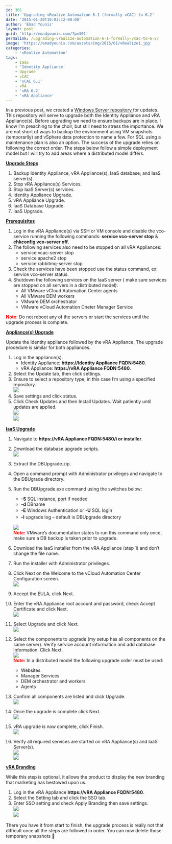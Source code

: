 ```yaml
---
id: 301
title: 'Upgrading vRealize Automation 6.1 (formally vCAC) to 6.2'
date: '2015-01-20T10:03:12-08:00'
author: 'Emad Younis'
layout: post
guid: 'http://emadyounis.com/?p=301'
permalink: /upgrading-vrealize-automation-6-1-formally-vcac-to-6-2/
image: 'https://emadyounis.com/assets/img/2015/01/vRealize1.jpg'
categories:
    - 'vRealize Automation'
tags:
    - IaaS
    - 'Identity Appliance'
    - Upgrade
    - vCAC
    - 'vCAC 6.1'
    - vRA
    - 'vRA 6.2'
    - 'vRA Appliance'
---
```


In a previous post, we created a [Windows Server repository ](http://emadyounis.com/vmware/windows-repository-for-appliance-updates/ "Windows Repository for Offline Appliance Updates")for updates. This repository will serve to upgrade both the Identity Appliance and vRA Appliance(s). Before upgrading we need to ensure backups are in place. I know I’m preaching to the choir, but still need to stress the importance. We are not short of ways to backup the environment using VM snapshots (temporarily) and vSphere data protection to name a few. For SQL using a maintenance plan is also an option. The success of the upgrade relies on following the correct order. The steps below follow a simple deployment model but I will try to add areas where a distributed model differs.

<span style="text-decoration: underline;">**Upgrade Steps**</span>

1. Backup Identity Appliance, vRA Appliance(s), IaaS database, and IaaS server(s).
2. Stop vRA Appliance(s) Services.
3. Stop IaaS Server(s) services.
4. Identity Appliance Upgrade.
5. vRA Appliance Upgrade.
6. IaaS Database Upgrade.
7. IaaS Upgrade.

<span style="text-decoration: underline;">**Prerequisites**</span>

1. Log in the vRA Appliance(s) via SSH or VM console and disable the vco-service running the following commands: **service vco-server stop** &amp; **chkconfig vco-server off**.
2. The following services also need to be stopped on all vRA Appliances: 
    - service vcac-server stop
    - service apache2 stop
    - service rabbitmq-server stop
3. Check the services have been stopped use the status command, ex: service vco-server status.
4. Shutdown the following services on the IaaS server ( make sure services are stopped on all servers in a distributed model): 
    - All VMware vCloud Automation Center agents
    - All VMware DEM workers
    - VMware DEM orchestrator
    - VMware vCloud Automation Cneter Manager Service

<span style="color: #ff0000;">**Note:**</span> Do not reboot any of the servers or start the services until the upgrade process is complete.

<span style="text-decoration: underline;">**Appliance(s) Upgrade**</span>

Update the Identity appliance followed by the vRA Appliance. The upgrade procedure is similar for both appliances.

1. Log in the appliance(s). 
    - Identity Appliance: **https://Identity Appliance FQDN:5480**.
    - vRA Appliance: **https://vRA Appliance FQDN:5480**.
2. Select the Update tab, then click settings.
3. Ensure to select a repository type, in this case I’m using a specified repository.  
    [![](https://emadyounis.com/assets/img/2015/01/appliance-1.jpg?resize=828%2C473)](https://emadyounis.com/assets/img/2015/01/appliance-1.jpg)
4. Save settings and click status.
5. Click Check Updates and then Install Updates. Wait patiently until updates are applied.  
    [![](https://emadyounis.com/assets/img/2015/01/appliance-2.jpg?resize=830%2C410)](https://emadyounis.com/assets/img/2015/01/appliance-2.jpg)  
    [![](https://emadyounis.com/assets/img/2015/01/appliance-3.jpg?resize=830%2C182)](https://emadyounis.com/assets/img/2015/01/appliance-3.jpg)

**<span style="text-decoration: underline;">IaaS Upgrade</span>**

1. Navigate to **https://vRA Appliance FQDN:5480/i or installer**.
2. Download the database upgrade scripts.  
    [![](https://emadyounis.com/assets/img/2015/01/IaaS-Upgrade-1.jpg?resize=1003%2C502)](https://emadyounis.com/assets/img/2015/01/IaaS-Upgrade-1.jpg)
3. Extract the DBUpgrade.zip.
4. Open a command prompt with Administrator privileges and navigate to the DBUgrade directory.
5. Run the DBUpgrade.exe command using the switches below: 
    - **-S** SQL instance, port if needed
    - **-d** DBname
    - **-E**<span style="line-height: 1.5;"> Windows Authentication or </span>**-U**<span style="line-height: 1.5;"> SQL login</span>
    - **-l**<span style="line-height: 1.5;"> upgrade log – default is DBUpgrade directory</span>
    
    [![](https://emadyounis.com/assets/img/2015/01/IaaS-Upgrade-2.jpg?resize=800%2C78)](https://emadyounis.com/assets/img/2015/01/IaaS-Upgrade-2.jpg)  
    <span style="color: #ff0000;">**Note:**</span> VMware’s documentation states to run this command only once, make sure a DB backup is taken prior to upgrade.
6. Download the IaaS installer from the vRA Appliance (step 1) and don’t change the file name.
7. Run the installer with Administrator privileges.
8. Click Next on the Welcome to the vCloud Automation Center Configuration screen.  
    [![](https://emadyounis.com/assets/img/2015/01/IaaS-Upgrade-3.jpg?resize=800%2C600)](https://emadyounis.com/assets/img/2015/01/IaaS-Upgrade-3.jpg)
9. Accept the EULA, click Next.
10. Enter the vRA Appliance root account and password, check Accept Certificate and click Next.  
    [![](https://emadyounis.com/assets/img/2015/01/IaaS-Upgrade-4.jpg?resize=797%2C597)](https://emadyounis.com/assets/img/2015/01/IaaS-Upgrade-4.jpg)
11. Select Upgrade and click Next.  
    [![](https://emadyounis.com/assets/img/2015/01/IaaS-Upgrade-5.jpg?resize=800%2C599)](https://emadyounis.com/assets/img/2015/01/IaaS-Upgrade-5.jpg)
12. Select the components to upgrade (my setup has all components on the same server). Verify service account information and add database information. Click Next.  
    [![](https://emadyounis.com/assets/img/2015/01/IaaS-Upgrade-6.jpg?resize=799%2C599)](https://emadyounis.com/assets/img/2015/01/IaaS-Upgrade-6.jpg)  
    <span style="color: #ff0000;">**Note:**</span> In a distributed model the following upgrade order must be used: 
    - Websites
    - Manager Services
    - DEM orchestrator and workers
    - Agents
13. Confirm all components are listed and click Upgrade.  
    [![](https://emadyounis.com/assets/img/2015/01/IaaS-Upgrade-7.jpg?resize=797%2C599)](https://emadyounis.com/assets/img/2015/01/IaaS-Upgrade-7.jpg)
14. Once the upgrade is complete click Next.  
    [![](https://emadyounis.com/assets/img/2015/01/IaaS-Upgrade-8.jpg?resize=800%2C600)](https://emadyounis.com/assets/img/2015/01/IaaS-Upgrade-8.jpg)
15. vRA upgrade is now complete, click Finish.  
    [![](https://emadyounis.com/assets/img/2015/01/IaaS-Upgrade-9.jpg?resize=800%2C599)](https://emadyounis.com/assets/img/2015/01/IaaS-Upgrade-9.jpg)
16. Verify all required services are started on vRA Appliance(s) and IaaS Server(s).  
    [![](https://emadyounis.com/assets/img/2015/01/IaaS-Upgrade-10.jpg?resize=829%2C668)](https://emadyounis.com/assets/img/2015/01/IaaS-Upgrade-10.jpg)  
    [![](https://emadyounis.com/assets/img/2015/01/IaaS-Upgrade-11.jpg?resize=819%2C185)](https://emadyounis.com/assets/img/2015/01/IaaS-Upgrade-11.jpg)

<span style="text-decoration: underline;">**vRA Branding**</span>

While this step is optional, it allows the product to display the new branding that marketing has bestowed upon us.

1. Log in the vRA Appliance **https://vRA Appliance FQDN:5480**.
2. Select the Setting tab and click the SSO tab.
3. Enter SSO setting and check Apply Branding then save settings.  
    [![](https://emadyounis.com/assets/img/2015/01/Rebranding-1.jpg?resize=829%2C367)](https://emadyounis.com/assets/img/2015/01/Rebranding-1.jpg)  
    [![](https://emadyounis.com/assets/img/2015/01/Rebranding-2.jpg?resize=1022%2C564)](https://emadyounis.com/assets/img/2015/01/Rebranding-2.jpg)

There you have it from start to finish, the upgrade process is really not that difficult once all the steps are followed in order. You can now delete those temporary snapshots 🙂
